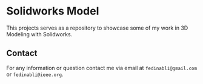 # Solidworks Model

This projects serves as a repository to showcase some of my work in 3D Modeling with Solidworks.

## Contact

For any information or question contact me via email at `fedinabli@gmail.com` or `fedinabli@ieee.org`.
